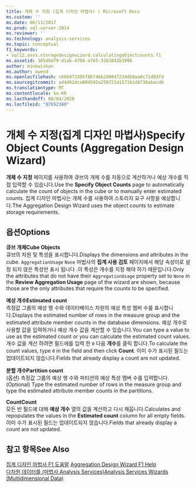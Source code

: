 ```yaml
---
title: 개체 수 지정 (집계 디자인 마법사) | Microsoft Docs
ms.custom: ''
ms.date: 06/13/2017
ms.prod: sql-server-2014
ms.reviewer: ''
ms.technology: analysis-services
ms.topic: conceptual
f1_keywords:
- sql12.asvs.storagedesignwizard.calculatingobjectcounts.f1
ms.assetid: 305d9d79-d1ab-4704-a7b5-3283842b3996
author: minewiskan
ms.author: owend
ms.openlocfilehash: c66b972395f86746b2d08df234db8aa0c71d03fd
ms.sourcegitcommit: ad4d92dce894592a259721a1571b1d8736abacdb
ms.translationtype: MT
ms.contentlocale: ko-KR
ms.lasthandoff: 08/04/2020
ms.locfileid: "87652380"
---
```

# <a name="specify-object-counts-aggregation-design-wizard"></a><span data-ttu-id="6031a-102">개체 수 지정(집계 디자인 마법사)</span><span class="sxs-lookup"><span data-stu-id="6031a-102">Specify Object Counts (Aggregation Design Wizard)</span></span>
  <span data-ttu-id="6031a-103">**개체 수 지정** 페이지를 사용하여 큐브의 개체 수를 자동으로 계산하거나 예상 개수를 직접 입력할 수 있습니다.</span><span class="sxs-lookup"><span data-stu-id="6031a-103">Use the **Specify Object Counts** page to automatically calculate the count of objects in the cube or to manually enter estimated counts.</span></span> <span data-ttu-id="6031a-104">집계 디자인 마법사는 개체 수를 사용하여 스토리지 요구 사항을 예상합니다.</span><span class="sxs-lookup"><span data-stu-id="6031a-104">The Aggregation Design Wizard uses the object counts to estimate storage requirements.</span></span>  
  
## <a name="options"></a><span data-ttu-id="6031a-105">옵션</span><span class="sxs-lookup"><span data-stu-id="6031a-105">Options</span></span>  
 <span data-ttu-id="6031a-106">**큐브 개체**</span><span class="sxs-lookup"><span data-stu-id="6031a-106">**Cube Objects**</span></span>  
 <span data-ttu-id="6031a-107">큐브의 차원 및 특성을 표시합니다.</span><span class="sxs-lookup"><span data-stu-id="6031a-107">Displays the dimensions and attributes in the cube.</span></span> <span data-ttu-id="6031a-108">`AggregationUsage` `None` 마법사의 **집계 사용 검토** 페이지에서 해당 속성이로 설정 되지 않은 특성만 표시 됩니다 .이 특성은 개수를 지정 해야 하기 때문입니다.</span><span class="sxs-lookup"><span data-stu-id="6031a-108">Only the attributes that do not have their `AggregationUsage` property set to `None` in the **Review Aggregation Usage** page of the wizard are shown, because those are the only attributes that require the counts to be specified.</span></span>  
  
 <span data-ttu-id="6031a-109">**예상 개수**</span><span class="sxs-lookup"><span data-stu-id="6031a-109">**Estimated count**</span></span>  
 <span data-ttu-id="6031a-110">측정값 그룹의 예상 행 수와 데이터베이스 차원의 예상 특성 멤버 수를 표시합니다.</span><span class="sxs-lookup"><span data-stu-id="6031a-110">Displays the estimated number of rows in the measure group and the estimated attribute member counts in the database dimensions.</span></span> <span data-ttu-id="6031a-111">예상 개수로 사용할 값을 입력하거나 예상 개수 값을 계산할 수 있습니다.</span><span class="sxs-lookup"><span data-stu-id="6031a-111">You can type a value to use as the estimated count or you can calculate the estimated count values.</span></span> <span data-ttu-id="6031a-112">개수 값을 계산 하려면 필드에를 입력 한 `0` 다음 **개수**를 클릭 합니다.</span><span class="sxs-lookup"><span data-stu-id="6031a-112">To calculate the count values, type `0` in the field and then click **Count**.</span></span> <span data-ttu-id="6031a-113">이미 수가 표시된 필드는 업데이트되지 않습니다.</span><span class="sxs-lookup"><span data-stu-id="6031a-113">Fields that already display a count are not updated.</span></span>  
  
 <span data-ttu-id="6031a-114">**분할 개수**</span><span class="sxs-lookup"><span data-stu-id="6031a-114">**Partition count**</span></span>  
 <span data-ttu-id="6031a-115">(옵션) 측정값 그룹의 예상 행 수와 파티션의 예상 특성 멤버 수를 입력합니다.</span><span class="sxs-lookup"><span data-stu-id="6031a-115">(Optional) Type the estimated number of rows in the measure group and type the estimated attribute member counts in the partitions.</span></span>  
  
 <span data-ttu-id="6031a-116">**Count**</span><span class="sxs-lookup"><span data-stu-id="6031a-116">**Count**</span></span>  
 <span data-ttu-id="6031a-117">모든 빈 필드에 대해 **예상 개수** 열의 값을 계산하고 다시 채웁니다.</span><span class="sxs-lookup"><span data-stu-id="6031a-117">Calculates and repopulates the values in the **Estimated count** column for all empty fields.</span></span> <span data-ttu-id="6031a-118">이미 수가 표시된 필드는 업데이트되지 않습니다.</span><span class="sxs-lookup"><span data-stu-id="6031a-118">Fields that already display a count are not updated.</span></span>  
  
## <a name="see-also"></a><span data-ttu-id="6031a-119">참고 항목</span><span class="sxs-lookup"><span data-stu-id="6031a-119">See Also</span></span>  
 <span data-ttu-id="6031a-120">[집계 디자인 마법사 F1 도움말](aggregation-design-wizard-f1-help.md) </span><span class="sxs-lookup"><span data-stu-id="6031a-120">[Aggregation Design Wizard F1 Help](aggregation-design-wizard-f1-help.md) </span></span>  
 [<span data-ttu-id="6031a-121">다차원 데이터를 &#40;마법사 Analysis Services&#41;</span><span class="sxs-lookup"><span data-stu-id="6031a-121">Analysis Services Wizards &#40;Multidimensional Data&#41;</span></span>](analysis-services-wizards-multidimensional-data.md)  
  
  
